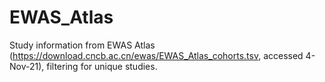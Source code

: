 # EWAS_Atlas

Study information from EWAS Atlas (https://download.cncb.ac.cn/ewas/EWAS_Atlas_cohorts.tsv, accessed 4-Nov-21), filtering for unique studies.
